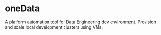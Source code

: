 # oneData
A platform automation tool for Data Engineering dev environment. Provision and scale local development clusters using VMs.
